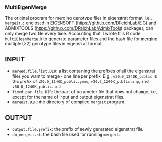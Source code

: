 ### MultiEigenMerge
The original program for merging genotype files in eigenstrat format, i.e., `mergeit.c` enclosed in EIGENSOFT (https://github.com/DReichLab/EIG) and ADMIXTOOLS (https://github.com/DReichLab/AdmixTools) packages, can only merge two file every time. 
Accounting that, I wrote this R code `MultiEigenMerge.R` to generate parameter files and the bash file for merging multiple (>2) genotype files in eigenstrat format. 

## INPUT
* `merged.file.list.DIR`: a list containing the prefixes of all the eigenstrat files you want to merge - one line per prefix. E.g., `v50.0_1240K_public` is the prefix of `v50.0_1240K_public.geno`, `v50.0_1240K_public.snp`, and `v50.0_1240K_public.ind`.
* `fixed.par.file.DIR`: the part of parameter file that does not change, i.e, except for the name of input and output eigenstrat files.
* `mergeit.DIR`: the directory of compiled `mergeit` program.

## OUTPUT
* `output.file.prefix`: the prefix of newly generated eigenstrat file.
* `do_mergeit.sh`: the bash file used for running `mergeit`.
